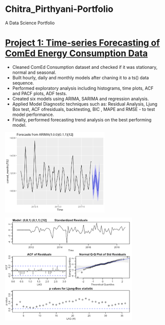 # Chitra_Pirthyani-Portfolio
A Data Science Portfolio

# [Project 1: Time-series Forecasting of ComEd Energy Consumption Data](https://github.com/ChitraPirthyani/DataNerd/blob/master/Time%20series%20Analysis-%20ComEd.R)
* Cleaned ComEd Consumption dataset and checked if it was stationary, normal and seasonal.
* Built hourly, daily and monthly models after chaning it to a ts() data sequence.
* Performed exploratory analysis including histograms, time plots, ACF and PACF plots, ADF tests.
* Created six models using ARIMA, SARIMA and regression analysis. 
* Applied Model Diagnostic techniques such as: Residual Analysis, Ljung Box test, ACF ofresiduals, backtesting, BIC , MAPE and RMSE - to test model performance. 
* Finally, performed forecasting trend analysis on the best performing model. 

![](/images/Picture1.png "Forecast Plot")

![](/images/Picture2.png)

